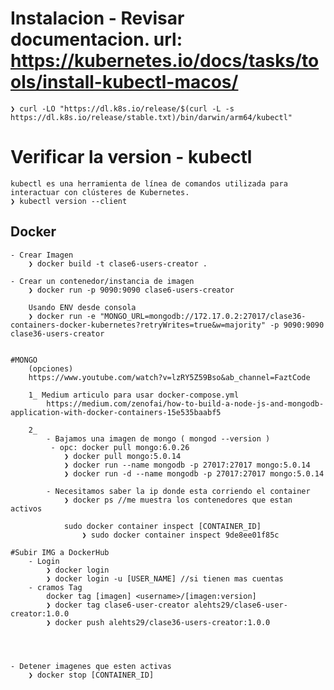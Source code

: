 # Instalacion - Revisar documentacion. url: https://kubernetes.io/docs/tasks/tools/install-kubectl-macos/

    ❯ curl -LO "https://dl.k8s.io/release/$(curl -L -s https://dl.k8s.io/release/stable.txt)/bin/darwin/arm64/kubectl"

# Verificar la version - kubectl

    kubectl es una herramienta de línea de comandos utilizada para interactuar con clústeres de Kubernetes. 
    ❯ kubectl version --client

## Docker

    - Crear Imagen
        ❯ docker build -t clase6-users-creator .

    - Crear un contenedor/instancia de imagen
        ❯ docker run -p 9090:9090 clase6-users-creator

        Usando ENV desde consola
        ❯ docker run -e "MONGO_URL=mongodb://172.17.0.2:27017/clase36-containers-docker-kubernetes?retryWrites=true&w=majority" -p 9090:9090 clase36-users-creator


    #MONGO
        (opciones)
        https://www.youtube.com/watch?v=lzRY5Z59Bso&ab_channel=FaztCode

        1_ Medium articulo para usar docker-compose.yml
            https://medium.com/zenofai/how-to-build-a-node-js-and-mongodb-application-with-docker-containers-15e535baabf5

        2_ 
            - Bajamos una imagen de mongo ( mongod --version )
             - opc: docker pull mongo:6.0.26
                ❯ docker pull mongo:5.0.14
                ❯ docker run --name mongodb -p 27017:27017 mongo:5.0.14
                ❯ docker run -d --name mongodb -p 27017:27017 mongo:5.0.14 

            - Necesitamos saber la ip donde esta corriendo el container
                ❯ docker ps //me muestra los contenedores que estan activos
                
                sudo docker container inspect [CONTAINER_ID]
                    ❯ sudo docker container inspect 9de8ee01f85c

    #Subir IMG a DockerHub
        - Login
            ❯ docker login
            ❯ docker login -u [USER_NAME] //si tienen mas cuentas
        - cramos Tag
            docker tag [imagen] <username>/[imagen:version]
            ❯ docker tag clase6-user-creator alehts29/clase6-user-creator:1.0.0
            ❯ docker push alehts29/clase36-users-creator:1.0.0




    - Detener imagenes que esten activas
        ❯ docker stop [CONTAINER_ID]

